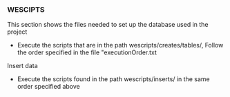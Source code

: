 ### WESCIPTS

This section shows the files needed to set up the database used in the project

- Execute the scripts that are in the path wescripts/creates/tables/, Follow the order specified in the file "executionOrder.txt

Insert data

- Execute the scripts found in the path wescripts/inserts/ in the same order specified above
